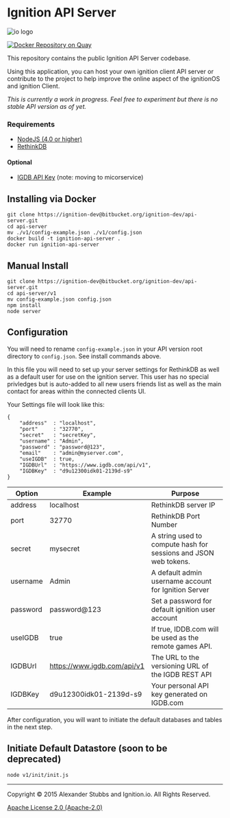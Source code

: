 # Ignition API Server

![io logo](http://i.imgur.com/G7Uwcoq.png)

[![Docker Repository on Quay](https://quay.io/repository/ignitionio/api-server/status "Docker Repository on Quay")](https://quay.io/repository/ignitionio/api-server)


This repository contains the public Ignition API Server codebase.

Using this application, you can host your own ignition client API server or contribute to the project to help improve the online aspect of the ignitionOS and ignition Client. 

*This is currently a work in progress. Feel free to experiment but there is no stable API version as of yet.*


### Requirements

* [NodeJS (4.0 or higher)](https://nodejs.org)
* [RethinkDB](http://rethinkdb.com/)

#### Optional
* [IGDB API Key](https://www.igdb.com/api/request) (note: moving to micorservice)

## Installing via Docker
	
	git clone https://ignition-dev@bitbucket.org/ignition-dev/api-server.git
	cd api-server
    mv ./v1/config-example.json ./v1/config.json
    docker build -t ignition-api-server .
    docker run ignition-api-server

## Manual Install
    git clone https://ignition-dev@bitbucket.org/ignition-dev/api-server.git
	cd api-server/v1
	mv config-example.json config.json
	npm install
	node server
	
## Configuration

You will need to rename `config-example.json` in your API version root directory to `config.json`. See install commands above.

In this file you will need to set up your server settings for RethinkDB as well as a default user for use on the ignition server. This user has no special privledges but is auto-added to all new users friends list as well as the main contact for areas within the connected clients UI.

Your Settings file will look like this:

	{
		"address"  : "localhost",  
		"port"	   : "32770",     
		"secret"   : "secretKey", 
		"username" : "Admin",
		"password" : "password@123",
		"email"    : "admin@myserver.com",
		"useIGDB"  : true,
		"IGDBUrl"  : "https://www.igdb.com/api/v1",
		"IGDBKey"  : "d9u12300idk01-2139d-s9"
	} 

| Option  |  Example | Purpose  |   
|---|---|---|
| address  |  localhost |  RethinkDB server IP  |   
| port | 32770  | RethinkDB Port Number  |   
| secret  | mysecret  | A string used to compute hash for sessions and JSON web tokens.   |   
| username  | Admin  |  A default admin username account for Ignition Server |   
|  password |  password@123 | Set a password for default ignition user account  |   
| useIGDB  | true  | If true, IDDB.com will be used as the remote games API.  |   
|  IGDBUrl | https://www.igdb.com/api/v1  | The URL to the versioning URL of the IGDB REST API |   
| IGDBKey  | d9u12300idk01-2139d-s9  | Your personal API key generated on IGDB.com  |   

After configuration, you will want to initiate the default databases and tables in the next step.
## Initiate Default Datastore (soon to be deprecated)
    node v1/init/init.js

----
Copyright &copy; 2015 Alexander Stubbs and Ignition.io. All Rights Reserved. 

[Apache License 2.0 (Apache-2.0)](https://tldrlegal.com/license/apache-license-2.0-%28apache-2.0%29#summary)